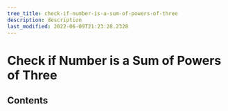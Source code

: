 ```yaml
---
tree_title: check-if-number-is-a-sum-of-powers-of-three
description: description
last_modified: 2022-06-09T21:23:28.2328
---
```


# Check if Number is a Sum of Powers of Three

## Contents

